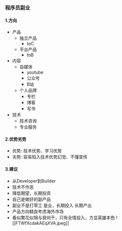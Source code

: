 ### 程序员副业

#### 1.方向
- 产品
	- 独立产品
		- toC
	- 平台产品
		- toB
- 内容
	- 自媒体
		- youtube
		- 公众号
		- B站
	- 个人品牌
		- 专栏
		- 博客
		- 写书
- 技术
	- 技术咨询
	- 专业服务

#### 2.优势劣势
- 优势: 技术优势、学习优势
- 劣势:  容易陷入技术优势幻觉、不懂宣传
#### 3.建议 
- 从Developer到Builder
- 技术不作恶
- 降低期望，长期投资
- 自己是做好的副产品
- 副业不是打零工 是业，长期投入 长期产出
- 产品方向精良考虑海外市场
- 看似繁花似锦与我何干，只有全情投入，方显英雄本色
![[FTWfXcdakAEqXVA.jpeg]]
